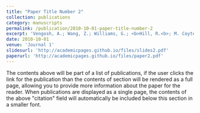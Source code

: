 ```yaml
---
title: "Paper Title Number 2"
collection: publications
category: manuscripts
permalink: /publication/2010-10-01-paper-title-number-2
excerpt: 'Vengosh, A.; Wang, Z.; Williams, G.; <b>Hill, R.<b>; M. Coyte, R.; Dwyer, G. S. <i>The Strontium Isotope Fingerprint of Phosphate Rocks Mining. Science of The Total Environment<i> <b>2022<b>, <i>850<i>, 157971. https://doi.org/10.1016/j.scitotenv.2022.157971.'
date: 2010-10-01
venue: 'Journal 1'
slidesurl: 'http://academicpages.github.io/files/slides2.pdf'
paperurl: 'http://academicpages.github.io/files/paper2.pdf'
---
```


The contents above will be part of a list of publications, if the user clicks the link for the publication than the contents of section will be rendered as a full page, allowing you to provide more information about the paper for the reader. When publications are displayed as a single page, the contents of the above "citation" field will automatically be included below this section in a smaller font.
